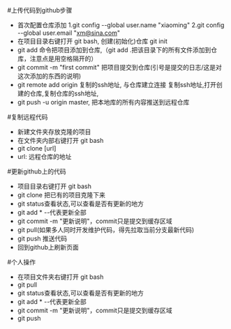 #上传代码到github步骤

+ 首次配置仓库添加
  1.git config --global user.name "xiaoming"
  2.git config --global user.email "xm@sina.com"
+ 在项目目录右键打开 git bash, 创建(初始化)仓库 git init  
+ git add 命令把项目添加到仓库,（git add .把该目录下的所有文件添加到仓库，注意点是用空格隔开的）
+ git commit -m "first commit" 把项目提交到仓库(引号是提交的日志/这是对这次添加的东西的说明)
+ git remote add origin 复制的ssh地址, 与仓库建立连接 复制ssh地址,打开创建的仓库,复制仓库的ssh地址,
+ git push -u origin master, 把本地库的所有内容推送到远程仓库

#复制远程代码
+ 新建文件夹存放克隆的项目
+ 在文件夹内部右键打开 git bash
+ git clone [url] 
+ url: 远程仓库的地址

#更新github上的代码
+ 项目目录右键打开 git bash
+ git clone 把已有的项目克隆下来 
+ git status查看状态,可以查看是否有更新的地方
+ git add * --代表更新全部
+ git commit -m "更新说明"，commit只是提交到缓存区域
+ git pull(如果多人同时开发维护代码，得先拉取当前分支最新代码)
+ git push 推送代码
+ 回到github上刷新页面

#个人操作
- 在项目文件夹右键打开 git bash
- git pull
- git status查看状态,可以查看是否有更新的地方
- git add * --代表更新全部
- git commit -m "更新说明"，commit只是提交到缓存区域
- git push
